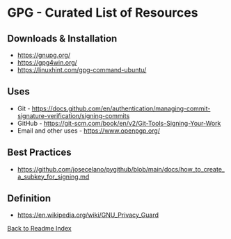 # GPG - Curated List of Resources

## Downloads & Installation

- https://gnupg.org/
- https://gpg4win.org/
- https://linuxhint.com/gpg-command-ubuntu/

## Uses

- Git - https://docs.github.com/en/authentication/managing-commit-signature-verification/signing-commits
- GitHub - https://git-scm.com/book/en/v2/Git-Tools-Signing-Your-Work
- Email and other uses - https://www.openpgp.org/

## Best Practices

- https://github.com/josecelano/pygithub/blob/main/docs/how_to_create_a_subkey_for_signing.md

## Definition

- https://en.wikipedia.org/wiki/GNU_Privacy_Guard

[Back to Readme Index](https://github.com/Nautilus-Cyberneering/GPG-Bootcamp/blob/main/README.md)